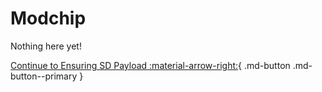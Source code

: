# Modchip

Nothing here yet!

[Continue to Ensuring SD Payload :material-arrow-right:](ensure_sd_payload.md){ .md-button .md-button--primary }